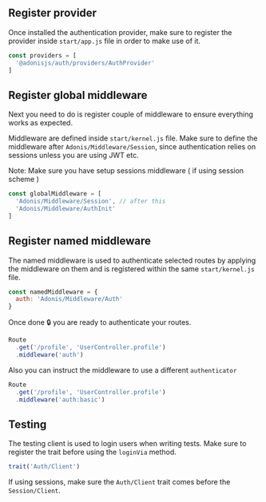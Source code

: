 ## Register provider

Once installed the authentication provider, make sure to register the provider inside `start/app.js` file in order to make use of it.

```js
const providers = [
  '@adonisjs/auth/providers/AuthProvider'
]
```

## Register global middleware

Next you need to do is register couple of middleware to ensure everything works as expected.

Middleware are defined inside `start/kernel.js` file. Make sure to define the middleware after `Adonis/Middleware/Session`, since authentication relies on sessions unless you are using JWT etc.

Note: Make sure you have setup sessions middleware ( if using session scheme )

```js
const globalMiddleware = [
  'Adonis/Middleware/Session', // after this
  'Adonis/Middleware/AuthInit'
]
```

## Register named middleware

The named middleware is used to authenticate selected routes by applying the middleware on them and is registered within the same `start/kernel.js` file.

```js
const namedMiddleware = {
  auth: 'Adonis/Middleware/Auth'
}
```

Once done 🔒 you are ready to authenticate your routes.

```js
Route
  .get('/profile', 'UserController.profile')
  .middleware('auth')
```

Also you can instruct the middleware to use a different `authenticator`

```js
Route
  .get('/profile', 'UserController.profile')
  .middleware('auth:basic')
```


## Testing

The testing client is used to login users when writing tests. Make sure to register the trait before using the `loginVia` method.

```js
trait('Auth/Client')
```

If using sessions, make sure the `Auth/Client` trait comes before the `Session/Client`.

